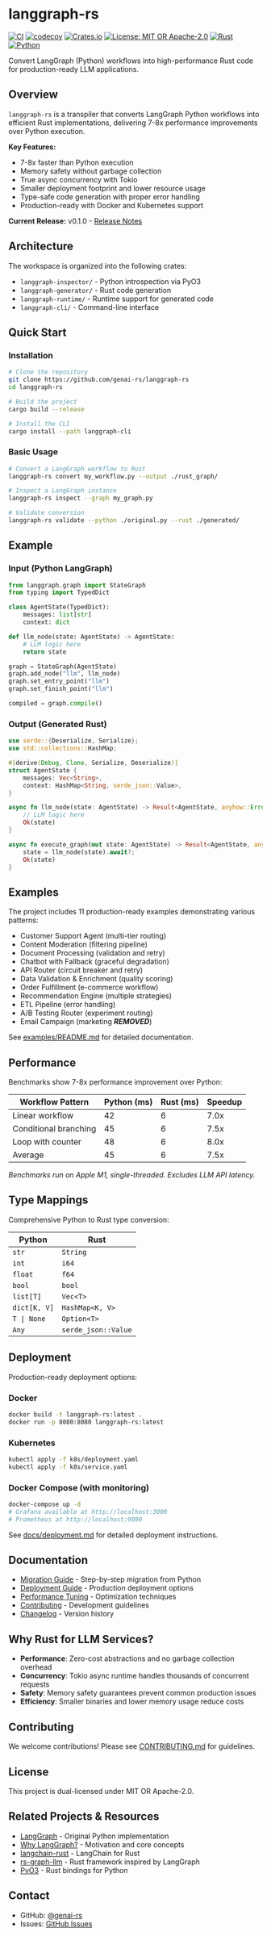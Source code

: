 # langgraph-rs

[![CI](https://github.com/genai-rs/langgraph-rs/workflows/CI/badge.svg)](https://github.com/genai-rs/langgraph-rs/actions)
[![codecov](https://codecov.io/gh/genai-rs/langgraph-rs/branch/main/graph/badge.svg)](https://codecov.io/gh/genai-rs/langgraph-rs)
[![Crates.io](https://img.shields.io/crates/v/langgraph-rs)](https://crates.io/crates/langgraph-rs)
[![License: MIT OR Apache-2.0](https://img.shields.io/badge/License-MIT%20OR%20Apache--2.0-blue.svg)](LICENSE-MIT)
[![Rust](https://img.shields.io/badge/rust-1.75%2B-orange.svg)](https://www.rust-lang.org/)
[![Python](https://img.shields.io/badge/python-3.8%2B-blue.svg)](https://www.python.org/)

Convert LangGraph (Python) workflows into high-performance Rust code for production-ready LLM applications.

## Overview

`langgraph-rs` is a transpiler that converts LangGraph Python workflows into efficient Rust implementations, delivering 7-8x performance improvements over Python execution.

**Key Features:**
- 7-8x faster than Python execution
- Memory safety without garbage collection
- True async concurrency with Tokio
- Smaller deployment footprint and lower resource usage
- Type-safe code generation with proper error handling
- Production-ready with Docker and Kubernetes support

**Current Release:** v0.1.0 - [Release Notes](https://github.com/genai-rs/langgraph-rs/releases/tag/v0.1.0)

## Architecture

The workspace is organized into the following crates:

- `langgraph-inspector/` - Python introspection via PyO3
- `langgraph-generator/` - Rust code generation
- `langgraph-runtime/` - Runtime support for generated code
- `langgraph-cli/` - Command-line interface

## Quick Start

### Installation

```bash
# Clone the repository
git clone https://github.com/genai-rs/langgraph-rs
cd langgraph-rs

# Build the project
cargo build --release

# Install the CLI
cargo install --path langgraph-cli
```

### Basic Usage

```bash
# Convert a LangGraph workflow to Rust
langgraph-rs convert my_workflow.py --output ./rust_graph/

# Inspect a LangGraph instance
langgraph-rs inspect --graph my_graph.py

# Validate conversion
langgraph-rs validate --python ./original.py --rust ./generated/
```

## Example

### Input (Python LangGraph)

```python
from langgraph.graph import StateGraph
from typing import TypedDict

class AgentState(TypedDict):
    messages: list[str]
    context: dict

def llm_node(state: AgentState) -> AgentState:
    # LLM logic here
    return state

graph = StateGraph(AgentState)
graph.add_node("llm", llm_node)
graph.set_entry_point("llm")
graph.set_finish_point("llm")

compiled = graph.compile()
```

### Output (Generated Rust)

```rust
use serde::{Deserialize, Serialize};
use std::collections::HashMap;

#[derive(Debug, Clone, Serialize, Deserialize)]
struct AgentState {
    messages: Vec<String>,
    context: HashMap<String, serde_json::Value>,
}

async fn llm_node(state: AgentState) -> Result<AgentState, anyhow::Error> {
    // LLM logic here
    Ok(state)
}

async fn execute_graph(mut state: AgentState) -> Result<AgentState, anyhow::Error> {
    state = llm_node(state).await?;
    Ok(state)
}
```

## Examples

The project includes 11 production-ready examples demonstrating various patterns:

- Customer Support Agent (multi-tier routing)
- Content Moderation (filtering pipeline)
- Document Processing (validation and retry)
- Chatbot with Fallback (graceful degradation)
- API Router (circuit breaker and retry)
- Data Validation & Enrichment (quality scoring)
- Order Fulfillment (e-commerce workflow)
- Recommendation Engine (multiple strategies)
- ETL Pipeline (error handling)
- A/B Testing Router (experiment routing)
- Email Campaign (marketing ***REMOVED***)

See [examples/README.md](examples/README.md) for detailed documentation.

## Performance

Benchmarks show 7-8x performance improvement over Python:

| Workflow Pattern | Python (ms) | Rust (ms) | Speedup |
|-----------------|-------------|-----------|---------|
| Linear workflow | 42 | 6 | 7.0x |
| Conditional branching | 45 | 6 | 7.5x |
| Loop with counter | 48 | 6 | 8.0x |
| Average | 45 | 6 | 7.5x |

*Benchmarks run on Apple M1, single-threaded. Excludes LLM API latency.*

## Type Mappings

Comprehensive Python to Rust type conversion:

| Python | Rust |
|--------|------|
| `str` | `String` |
| `int` | `i64` |
| `float` | `f64` |
| `bool` | `bool` |
| `list[T]` | `Vec<T>` |
| `dict[K, V]` | `HashMap<K, V>` |
| `T \| None` | `Option<T>` |
| `Any` | `serde_json::Value` |

## Deployment

Production-ready deployment options:

### Docker

```bash
docker build -t langgraph-rs:latest .
docker run -p 8080:8080 langgraph-rs:latest
```

### Kubernetes

```bash
kubectl apply -f k8s/deployment.yaml
kubectl apply -f k8s/service.yaml
```

### Docker Compose (with monitoring)

```bash
docker-compose up -d
# Grafana available at http://localhost:3000
# Prometheus at http://localhost:9090
```

See [docs/deployment.md](docs/deployment.md) for detailed deployment instructions.

## Documentation

- [Migration Guide](docs/migration-guide.md) - Step-by-step migration from Python
- [Deployment Guide](docs/deployment.md) - Production deployment options
- [Performance Tuning](docs/performance.md) - Optimization techniques
- [Contributing](CONTRIBUTING.md) - Development guidelines
- [Changelog](CHANGELOG.md) - Version history

## Why Rust for LLM Services?

- **Performance**: Zero-cost abstractions and no garbage collection overhead
- **Concurrency**: Tokio async runtime handles thousands of concurrent requests
- **Safety**: Memory safety guarantees prevent common production issues
- **Efficiency**: Smaller binaries and lower memory usage reduce costs

## Contributing

We welcome contributions! Please see [CONTRIBUTING.md](CONTRIBUTING.md) for guidelines.

## License

This project is dual-licensed under MIT OR Apache-2.0.

## Related Projects & Resources

- [LangGraph](https://github.com/langchain-ai/langgraph) - Original Python implementation
- [Why LangGraph?](https://langchain-ai.github.io/langgraph/concepts/why-langgraph/) - Motivation and core concepts
- [langchain-rust](https://github.com/Abraxas-365/langchain-rust) - LangChain for Rust
- [rs-graph-llm](https://github.com/a-agmon/rs-graph-llm) - Rust framework inspired by LangGraph
- [PyO3](https://github.com/PyO3/pyo3) - Rust bindings for Python

## Contact

- GitHub: [@genai-rs](https://github.com/genai-rs)
- Issues: [GitHub Issues](https://github.com/genai-rs/langgraph-rs/issues)
